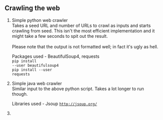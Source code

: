 Crawling the web
----------------

1. Simple python web crawler<br/>
   Takes a seed URL and number of URLs to crawl as inputs and starts crawling from seed. This isn't the most efficient implementation and it might take a few seconds to spit out the result.<br/>
   <br/>
   Please note that the output is not formatted well; in fact it's ugly as hell.<br/>

   Packages used - BeautifulSoup4, requests<br/>
   <code>pip install --user beautifulsoup4</code><br/>
   <code>pip install --user requests</code>

2. Simple java web crawler<br/>
   Similar input to the above python script. Takes a lot longer to run though.

   Libraries used - Jsoup
   <code>http://jsoup.org/</code>

3. 